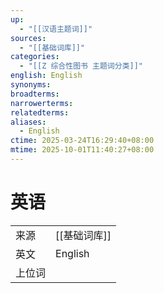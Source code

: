 ```yaml
---
up:
  - "[[汉语主题词]]"
sources:
  - "[[基础词库]]"
categories:
  - "[[Z 综合性图书 主题词分类]]"
english: English
synonyms:
broadterms:
narrowerterms:
relatedterms:
aliases:
  - English
ctime: 2025-03-24T16:29:40+08:00
mtime: 2025-10-01T11:40:27+08:00
---
```


# 英语

| | |
| --- | --- |
| 来源 | [[基础词库]] |
| 英文 | English |
| 上位词 | |
